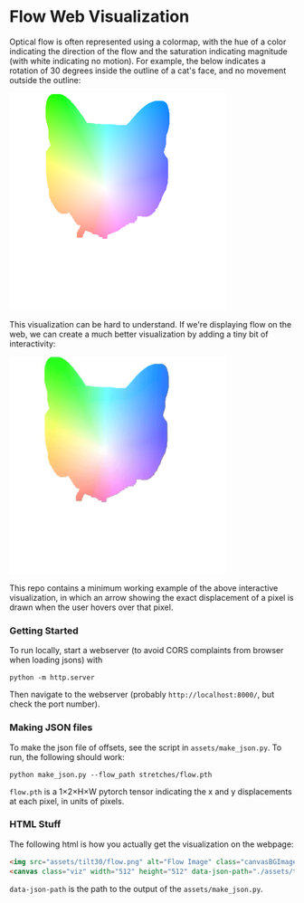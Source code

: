 # Flow Web Visualization

Optical flow is often represented using a colormap, with the hue of a color indicating the direction of the flow and the saturation indicating magnitude (with white indicating no motion). For example, the below indicates a rotation of 30 degrees inside the outline of a cat's face, and no movement outside the outline:

<img src="./assets/tilt30/flow.png" width="384">

This visualization can be hard to understand. If we're displaying flow on the web, we can create a much better visualization by adding a tiny bit of interactivity:

<img src="./assets/demo.gif" width="384">

This repo contains a minimum working example of the above interactive visualization, in which an arrow showing the exact displacement of a pixel is drawn when the user hovers over that pixel.

### Getting Started

To run locally, start a webserver (to avoid CORS complaints from browser when loading jsons) with

```
python -m http.server
```

Then navigate to the webserver (probably `http://localhost:8000/`, but check the port number).

### Making JSON files

To make the json file of offsets, see the script in `assets/make_json.py`. To run, the following should work:

```
python make_json.py --flow_path stretches/flow.pth
```

`flow.pth` is a 1×2×H×W pytorch tensor indicating the x and y displacements at each pixel, in units of pixels.

### HTML Stuff
The following html is how you actually get the visualization on the webpage:

```HTML
<img src="assets/tilt30/flow.png" alt="Flow Image" class="canvasBGImage">
<canvas class="viz" width="512" height="512" data-json-path="./assets/tilt30/flow.json"></canvas>
```

`data-json-path` is the path to the output of the `assets/make_json.py`.